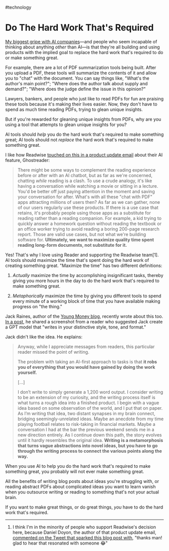 #technology 
# Do The Hard Work That's Required

[My biggest gripe with AI companies](https://x.com/dltnio/status/1813267142642639201)—and people who seem incapable of thinking about anything *other* than AI—is that they're all building and using products with the implied goal to replace the hard work that's required to do or make something great.

For example, there are a lot of PDF summarization tools being built. After you upload a PDF, these tools will summarize the contents of it and allow you to "chat" with the document. You can say things like, "What's the author's main point?"; "Where does the author talk about supply and demand?"; "Where does the judge define the issue in this opinion?"

Lawyers, bankers, and people who just like to read PDFs for fun are praising these tools because it's making their lives easier. Now, they don't have to spend as much time reading PDFs, trying to glean unique insights.

But if you're rewarded for gleaning unique insights from PDFs, why are you using a tool that attempts to glean unique insights for you?

AI tools should *help* you do the hard work that's required to make something great; AI tools should not *replace* the hard work that's required to make something great.

I like how Readwise [touched on this in a product update email](https://readwise.io/reader/update-july2024) about their AI feature, Ghostreader:

> There might be some ways to complement the reading experience before or after with an AI chatbot, but as far as we're concerned, chatting _while_ reading is a clash. To use a crude analogy, it's like having a conversation while watching a movie or sitting in a lecture. You'd be better off just paying attention in the moment and saving your conversation for after. What's with ​all these "chat with PDF" apps attracting millions of users then? As far as we can gather, none of our users regularly use these products. If there is a use case that retains, it's probably people using those apps as a substitute for reading rather than a reading companion. For example, a kid trying to quickly answer a homework question without reading the textbook or an office worker trying to avoid reading a boring 200-page research report. Those are valid use cases, but not what we're building software for. **Ultimately, we want to maximize quality time spent reading long-form documents, not substitute for it.**

Yes! That's why I love using Reader and supporting the Readwise team[1]. AI tools should maximize the time that's spent doing the hard work of creating something great. "Maximize the time" has two different definitions:

1. *Actually* maximize the time by accomplishing insignificant tasks, thereby giving you more hours in the day to do the hard work that's required to make something great.
   
2. *Metaphorically* maximize the time by giving you different tools to spend every minute of a working block of time that you have available making progress on "the thing."

Jack Raines, author of the [Young Money blog](https://www.youngmoney.co/), recently wrote about this too. [In a post](https://www.youngmoney.co/p/the-purpose-of-things-isnt-to-stop), he shared a screenshot from a reader who suggested Jack create a GPT model that "writes in your distinctive style, tone, and format."

Jack didn't like the idea. He explains:

> Anyway, while I appreciate messages from readers, this particular reader missed the point of writing.
> 
> The problem with taking an AI-first approach to tasks is that **it robs you of everything that you would have gained by doing the work yourself.**
> 
> [...]
> 
> I don’t write to simply generate a 1,200 word output. I consider writing to be an extension of my curiosity, and the writing process itself is what turns a rough idea into a finished product. I begin with a vague idea based on some observation of the world, and I put that on paper. As I’m writing that idea, two distant synapses in my brain connect, bridging seemingly-unrelated ideas. Maybe an anecdote from my time playing football relates to risk-taking in financial markets. Maybe a conversation I had at the bar the previous weekend sends me in a new direction entirely. As I continue down this path, the story evolves until it hardly resembles the original idea. **Writing is a metamorphosis that turns vague abstractions into novel ideas, but you have to go through the writing process to connect the various points along the way.**

When you use AI to help you do the hard work that's required to make something great, you probably will not ever make something great.

All the benefits of writing blog posts about ideas you're struggling with, or reading abstract PDFs about complicated ideas you want to learn vanish when you outsource writing or reading to something that's not your actual brain.

If you want to make great things, or do great things, *you* have to do the hard work that's required.

---

1. I think I'm in the minority of people who support Readwise's decision here, because Daniel Doyon, the author of that product update email, [commented on the Tweet that sparked this blog post with](https://x.com/deadly_onion/status/1813679541895979405), "thanks man! glad to hear that resonated with someone 😂"

